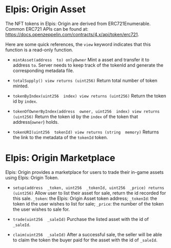 # Elpis: Origin Asset

The NFT tokens in Elpis: Origin are derived from ERC721Enumerable. Common ERC721 APIs can be found at: https://docs.openzeppelin.com/contracts/4.x/api/token/erc721.

Here are some quick references, the `view` keyword indicates that this function is a read-only function.

-   `mintAsset(address  to) onlyOwner`
    Mint a asset and transfer it to address `to`. Server needs to keep track of the tokenId and generate the corresponding metadata file.

-   `totalSupply() view returns (uint256)`
    Return total number of token minted.

-   `tokenByIndex(uint256  index) view returns (uint256)`
    Return the token id by `index`.

-   `tokenOfOwnerByIndex(address  owner, uint256  index) view returns (uint256)`
    Return the token id by the `index` of the token that address(`owner`) holds.

-   `tokenURI(uint256  tokenId) view returns (string  memory)`
    Returns the link to the metadata of the `tokenId` token.

# Elpis: Origin Marketplace

Elpis: Origin provides a marketplace for users to trade their in-game assets using Elpis: Origin Token.

-   `setup(address  _token, uint256  _tokenId, uint256  _price) returns (uint256)`
    Allow user to list their asset for sale, return the id recorded for this sale.
    `_token`: the Elpis: Origin Asset token address;
    `_tokenId`: the token id the user wishes to list for sale;
    `_price`: the number of the token the user wishes to sale for.

-   `trade(uint256  _saleId)`
    Purchase the listed asset with the id of `_saleId`.

-   `claim(uint256  _saleId)`
    After a successful sale, the seller will be able to claim the token the buyer paid for the asset with the id of `_saleId`.
